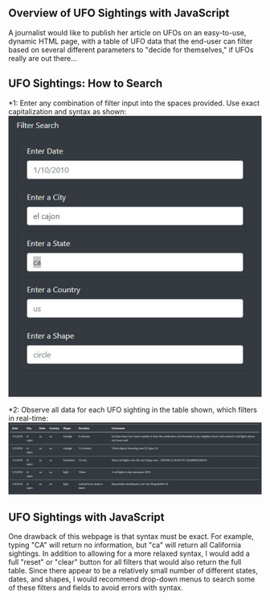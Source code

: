 
## Overview of UFO Sightings with JavaScript
A journalist would like to publish her article on UFOs on an easy-to-use, dynamic HTML page, with a table of UFO data that the end-user can filter based on several different parameters to "decide for themselves," if UFOs really are out there...

## UFO Sightings:  How to Search
*1:  Enter any combination of filter input into the spaces provided.  Use exact capitalization and syntax as shown:  
![filterBoxes](images/filterBoxes.JPG)
  
*2:  Observe all data for each UFO sighting in the table shown, which filters in real-time:  
![filteredTable](images/filteredTable.JPG)

## UFO Sightings with JavaScript
One drawback of this webpage is that syntax must be exact.  For example, typing "CA" will return no information, but "ca" will return all California sightings.
In addition to allowing for a more relaxed syntax, I would add a full "reset" or "clear" button for all filters that would also return the full table.  Since there appear to be a relatively small number of different states, dates, and shapes, I would recommend drop-down menus to search some of these filters and fields to avoid errors with syntax.
